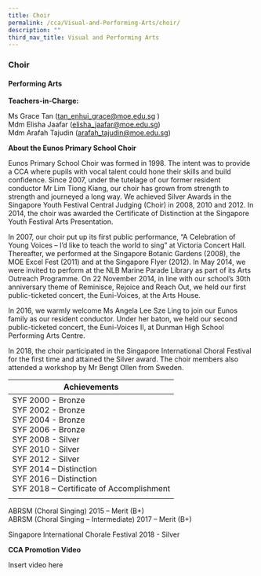 ```yaml
---
title: Choir
permalink: /cca/Visual-and-Performing-Arts/choir/
description: ""
third_nav_title: Visual and Performing Arts
---
```

### Choir

#### Performing Arts

**Teachers-in-Charge:**

Ms Grace Tan ([tan\_enhui\_grace@moe.edu.sg](mailto:tan_enhui_grace@moe.edu.sg) )  
Mdm Elisha Jaafar ([elisha\_jaafar@moe.edu.sg](mailto:elisha_jaafar@moe.edu.sg))  
Mdm Arafah Tajudin ([arafah\_tajudin@moe.edu.sg](mailto:arafah_tajudin@moe.edu.sg))

**About the Eunos Primary School Choir**

Eunos Primary School Choir was formed in 1998. The intent was to provide a CCA where pupils with vocal talent could hone their skills and build confidence. Since 2007, under the tutelage of our former resident conductor Mr Lim Tiong Kiang, our choir has grown from strength to strength and journeyed a long way. We achieved Silver Awards in the Singapore Youth Festival Central Judging (Choir) in 2008, 2010 and 2012. In 2014, the choir was awarded the Certificate of Distinction at the Singapore Youth Festival Arts Presentation.

In 2007, our choir put up its first public performance, “A Celebration of Young Voices – I’d like to teach the world to sing” at Victoria Concert Hall. Thereafter, we performed at the Singapore Botanic Gardens (2008), the MOE Excel Fest (2011) and at the Singapore Flyer (2012). In May 2014, we were invited to perform at the NLB Marine Parade Library as part of its Arts Outreach Programme. On 22 November 2014, in line with our school’s 30th anniversary theme of Reminisce, Rejoice and Reach Out, we held our first public-ticketed concert, the Euni-Voices, at the Arts House.

In 2016, we warmly welcome Ms Angela Lee Sze Ling to join our Eunos family as our resident conductor. Under her baton, we held our second public-ticketed concert, the Euni-Voices II, at Dunman High School Performing Arts Centre.

In 2018, the choir participated in the Singapore International Choral Festival for the first time and attained the Silver award. The choir members also attended a workshop by Mr Bengt Ollen from Sweden.

| Achievements |
|---|
| SYF 2000 - Bronze<br>SYF 2002 - Bronze<br>SYF 2004 - Bronze<br>SYF 2006 - Bronze<br>SYF 2008 - Silver<br>SYF 2010 - Silver<br>SYF 2012 - Silver<br>SYF 2014 – Distinction<br>SYF 2016 – Distinction<br>SYF 2018 – Certificate of Accomplishment |
|  |

ABRSM (Choral Singing) 2015 – Merit (B+)  
ABRSM (Choral Singing – Intermediate) 2017 – Merit (B+)

Singapore International Chorale Festival 2018 - Silver

**CCA Promotion Video**

Insert video here
